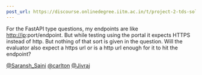 ```yaml
---
post_url: https://discourse.onlinedegree.iitm.ac.in/t/project-2-tds-solver-discussion-thread/169029/228
---
```

For the FastAPI type questions, my endpoints are like <http://ip>:port/endpoint. But while testing using the portal it expects HTTPS instead of http. But nothing of that sort is given in the question. Will the evaluator also expect a https url or is a http url enough for it to hit the endpoint?

[@Saransh\_Saini](/u/saransh_saini) [@carlton](/u/carlton) [@Jivraj](/u/jivraj)